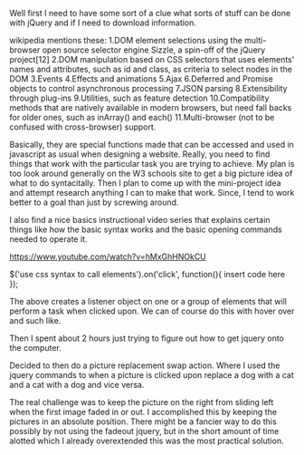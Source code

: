 Well first I need to have some sort of a clue what sorts of stuff can be done with jQuery and if I need to download information.

wikipedia mentions these:
1.DOM element selections using the multi-browser open source selector engine Sizzle, a spin-off of the jQuery project[12]
2.DOM manipulation based on CSS selectors that uses elements' names and attributes, such as id and class, as criteria to select nodes in the DOM
3.Events
4.Effects and animations
5.Ajax
6.Deferred and Promise objects to control asynchronous processing
7.JSON parsing
8.Extensibility through plug-ins
9.Utilities, such as feature detection
10.Compatibility methods that are natively available in modern browsers, but need fall backs for older ones, such as inArray() and each()
11.Multi-browser (not to be confused with cross-browser) support.

Basically, they are special functions made that can be accessed and used in javascript as usual when designing a website.  Really, you need to find things that work with the particular task you are trying to achieve.  My plan is too look around generally on the W3 schools site to get a big picture idea of what to do syntacitally.  Then I plan to come up with the mini-project idea and attempt research anything I can to make that work.  Since, I tend to work better to a goal than just by screwing around.
 
I also find a nice basics instructional video series that explains certain things like how the basic syntax works and the basic opening commands needed to operate it.

https://www.youtube.com/watch?v=hMxGhHNOkCU

$('use css syntax to call elements').on('click', function(){
	insert code here
});

The above creates a listener object on one or a group of elements that will perform a task when clicked upon.  We can of course do this with hover over and such like.

Then I spent about 2 hours just trying to figure out how to get jquery onto the computer.  

Decided to then do a picture replacement swap action.  Where I used the jquery commands to when a picture is clicked upon replace a dog with a cat and a cat with a dog and vice versa.

The real challenge was to keep the picture on the right from sliding left when the first image faded in or out.  I accomplished this by keeping the pictures in an absolute position.  There might be a fancier way to do this possibly by not using the fadeout jquery, but in the short amount of time alotted which I already overextended this was the most practical solution.